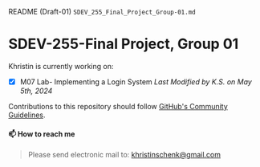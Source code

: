 README (Draft-01) `SDEV_255_Final_Project_Group-01.md`

# SDEV-255-Final Project, Group 01

Khristin is currently working on: 
- [x] M07 Lab- Implementing a Login System
*Last Modified by K.S. on May 5th, 2024*


Contributions to this repository should follow [GitHub's Community Guidelines](https://docs.github.com/en/site-policy/github-terms/github-community-guidelines).


#### 📫 How to reach me
> Please send electronic mail to: [khristinschenk@gmail.com](mailto:khristinschenk@gmail.com)

